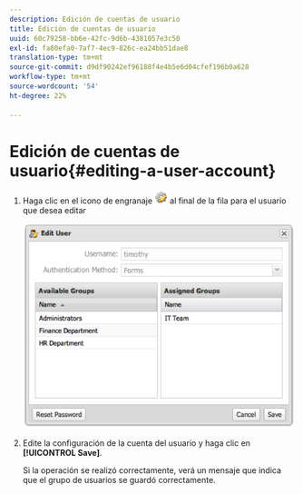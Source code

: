 ```yaml
---
description: Edición de cuentas de usuario
title: Edición de cuentas de usuario
uuid: 60c79258-bb6e-42fc-9d6b-4381057e3c50
exl-id: fa80efa0-7af7-4ec9-826c-ea24bb51dae8
translation-type: tm+mt
source-git-commit: d9df90242ef96188f4e4b5e6d04cfef196b0a628
workflow-type: tm+mt
source-wordcount: '54'
ht-degree: 22%

---
```


# Edición de cuentas de usuario{#editing-a-user-account}

1. Haga clic en el icono de engranaje ![](assets/edit_icon.png) al final de la fila para el usuario que desea editar

   ![](assets/edit_user_account.png)

1. Edite la configuración de la cuenta del usuario y haga clic en **[!UICONTROL Save]**.

   Si la operación se realizó correctamente, verá un mensaje que indica que el grupo de usuarios se guardó correctamente.
